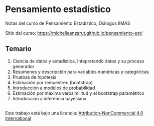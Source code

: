 # Pensamiento estadístico
Notas del curso de Pensamiento Estadístico, Diálogos IIMAS

Sitio del curso: https://michelleanzarut.github.io/pensamiento-est/

## Temario

1. Ciencia de datos y estadística. Intepretando datos y su proceso generador
2. Resúmenes y descripción para variables numéricas y categóricas
3. Pruebas de hipótesis
4. Estimación por remuestreo (bootstrap)
5. Introducción a modelos de probabilidad
6. Estimación por máxima verosimilitud y el bootstrap paramétrico
7. Introducción a inferencia bayesiana

##

Este trabajo está bajo una licencia: [Attribution-NonCommercial 4.0 International](https://creativecommons.org/licenses/by-nc/4.0/)

